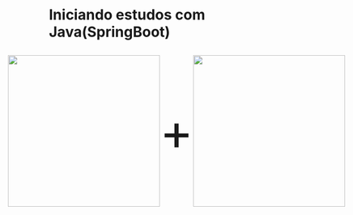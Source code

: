 # Iniciando estudos com Java(SpringBoot)
<div style="display: flex; align-items: center; justify-content: center;">
 <img width=300px src="https://metodoprogramar.com.br/wp-content/uploads/2021/09/Design-sem-nomeOs-8-melhores-IDEs-para-voce-programar-em-Java.jpg" />
 <p style="font-size:100px;">+</p>
 <img width=300px src="https://www.kelvinsantiago.com.br/wp-content/uploads/2020/08/spring-boot.png" />
 </div>